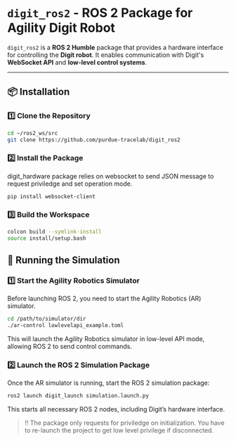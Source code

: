 # `digit_ros2` - ROS 2 Package for Agility Digit Robot

`digit_ros2` is a **ROS 2 Humble** package that provides a hardware interface for controlling the **Digit robot**. It enables communication with Digit's **WebSocket API** and **low-level control systems**.

---

## 📦 Installation

### 1️⃣ **Clone the Repository**
```bash
cd ~/ros2_ws/src
git clone https://github.com/purdue-tracelab/digit_ros2
```
### 2️⃣ Install the Package
digit_hardware package relies on websocket to send JSON message to request priviledge and set operation mode.

```pip install websocket-client```

### 3️⃣ Build the Workspace
``` bash
colcon build --symlink-install
source install/setup.bash
```

## 🚀 Running the Simulation
### 1️⃣ Start the Agility Robotics Simulator

Before launching ROS 2, you need to start the Agility Robotics (AR) simulator.

```bash
cd /path/to/simulator/dir
./ar-control lowlevelapi_example.toml
```

This will launch the Agility Robotics simulator in low-level API mode, allowing ROS 2 to send control commands.
### 2️⃣ Launch the ROS 2 Simulation Package

Once the AR simulator is running, start the ROS 2 simulation package:

```bash
ros2 launch digit_launch simulation.launch.py
```

This starts all necessary ROS 2 nodes, including Digit’s hardware interface.

> ‼️ The package only requests for priviledge on initialization. You have to re-launch the project to get low level privilege if disconnected.
